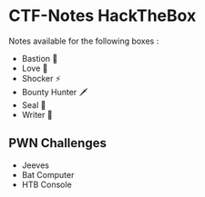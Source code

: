 # CTF-Notes HackTheBox 
Notes available for the following boxes : 
- Bastion 💂
- Love 💖
- Shocker ⚡
- Bounty Hunter 🗡
- Seal 🦭
- Writer 📃

## PWN Challenges
- Jeeves
- Bat Computer
- HTB Console
